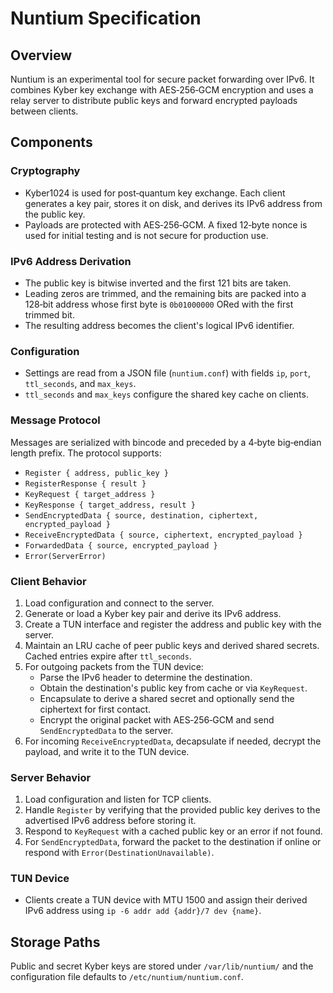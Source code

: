 # Nuntium Specification

## Overview
Nuntium is an experimental tool for secure packet forwarding over IPv6. It combines Kyber key exchange with AES‑256‑GCM encryption and uses a relay server to distribute public keys and forward encrypted payloads between clients.

## Components

### Cryptography
- Kyber1024 is used for post‑quantum key exchange. Each client generates a key pair, stores it on disk, and derives its IPv6 address from the public key.
- Payloads are protected with AES‑256‑GCM. A fixed 12‑byte nonce is used for initial testing and is not secure for production use.

### IPv6 Address Derivation
- The public key is bitwise inverted and the first 121 bits are taken.
- Leading zeros are trimmed, and the remaining bits are packed into a 128‑bit address whose first byte is `0b01000000` ORed with the first trimmed bit.
- The resulting address becomes the client's logical IPv6 identifier.

### Configuration
- Settings are read from a JSON file (`nuntium.conf`) with fields `ip`, `port`, `ttl_seconds`, and `max_keys`.
- `ttl_seconds` and `max_keys` configure the shared key cache on clients.

### Message Protocol
Messages are serialized with bincode and preceded by a 4‑byte big‑endian length prefix. The protocol supports:
- `Register { address, public_key }`
- `RegisterResponse { result }`
- `KeyRequest { target_address }`
- `KeyResponse { target_address, result }`
- `SendEncryptedData { source, destination, ciphertext, encrypted_payload }`
- `ReceiveEncryptedData { source, ciphertext, encrypted_payload }`
- `ForwardedData { source, encrypted_payload }`
- `Error(ServerError)`

### Client Behavior
1. Load configuration and connect to the server.
2. Generate or load a Kyber key pair and derive its IPv6 address.
3. Create a TUN interface and register the address and public key with the server.
4. Maintain an LRU cache of peer public keys and derived shared secrets. Cached entries expire after `ttl_seconds`.
5. For outgoing packets from the TUN device:
   - Parse the IPv6 header to determine the destination.
   - Obtain the destination's public key from cache or via `KeyRequest`.
   - Encapsulate to derive a shared secret and optionally send the ciphertext for first contact.
   - Encrypt the original packet with AES‑256‑GCM and send `SendEncryptedData` to the server.
6. For incoming `ReceiveEncryptedData`, decapsulate if needed, decrypt the payload, and write it to the TUN device.

### Server Behavior
1. Load configuration and listen for TCP clients.
2. Handle `Register` by verifying that the provided public key derives to the advertised IPv6 address before storing it.
3. Respond to `KeyRequest` with a cached public key or an error if not found.
4. For `SendEncryptedData`, forward the packet to the destination if online or respond with `Error(DestinationUnavailable)`.

### TUN Device
- Clients create a TUN device with MTU 1500 and assign their derived IPv6 address using `ip -6 addr add {addr}/7 dev {name}`.

## Storage Paths
Public and secret Kyber keys are stored under `/var/lib/nuntium/` and the configuration file defaults to `/etc/nuntium/nuntium.conf`.

